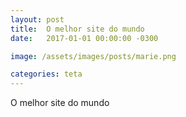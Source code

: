 ```yaml
---
layout: post
title:  O melhor site do mundo
date:   2017-01-01 00:00:00 -0300

image: /assets/images/posts/marie.png

categories: teta
---
```


O melhor site do mundo
